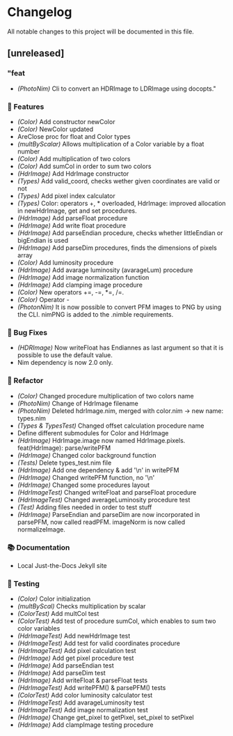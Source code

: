 # Changelog

All notable changes to this project will be documented in this file.

## [unreleased]

### "feat

- *(PhotoNim)* Cli to convert an HDRImage to LDRImage using docopts."

### 🚀 Features

- *(Color)* Add constructor newColor
- *(Color)* NewColor updated
- AreClose proc for float and Color types
- *(multByScalar)* Allows multiplication of a Color variable by a float number
- *(Color)* Add multiplication of two colors
- *(Color)* Add sumCol in order to sum two colors
- *(HdrImage)* Add HdrImage constructor
- *(Types)* Add valid_coord, checks wether given coordinates are valid or not
- *(Types)* Add pixel index calculator
- *(Types)* Color: operators +, * overloaded, HdrImage: improved allocation in newHdrImage, get and set procedures.
- *(HdrImage)* Add parseFloat procedure
- *(HdrImage)* Add write float procedure
- *(HdrImage)* Add parseEndian procedure, checks whether littleEndian or bigEndian is used
- *(HdrImage)* Add parseDim procedures, finds the dimensions of pixels array
- *(Color)* Add luminosity procedure
- *(HdrImage)* Add avarage luminosity (avarageLum) procedure
- *(HdrImage)* Add image normalization function
- *(HdrImage)* Add clamping image procedure
- *(Color)* New operators +=, -=, *=, /=.
- *(Color)* Operator -
- *(PhotonNim)* It is now possible to convert PFM images to PNG by using the CLI. nimPNG is added to the .nimble requirements.

### 🐛 Bug Fixes

- *(HDRImage)* Now writeFloat has Endiannes as last argument so that it is possible to use the default value.
- Nim dependency is now 2.0 only.

### 🚜 Refactor

- *(Color)* Changed procedure multiplication of two colors name
- *(PhotoNim)* Change of HdrImage filename
- *(PhotoNim)* Deleted hdrImage.nim, merged with color.nim -> new name: types.nim
- *(Types & TypesTest)* Changed offset calculation procedure name
- Define different submodules for Color and HdrImage
- *(HdrImage)* HdrImage.image now named HdrImage.pixels. feat(HdrImage): parse/writePFM
- *(HdrImage)* Changed color background function
- *(Tests)* Delete types_test.nim file
- *(HdrImage)* Add one dependency & add '\n' in writePFM
- *(HdrImage)* Changed writePFM function, no '\n'
- *(HdrImage)* Changed some procedures layout
- *(HdrImageTest)* Changed writeFloat and parseFloat procedure
- *(HdrImageTest)* Changed averageLuminosity procedure test
- *(Test)* Adding files needed in order to test stuff
- *(HdrImage)* ParseEndian and parseDim are now incorporated in parsePFM, now called readPFM. imageNorm is now called normalizeImage.

### 📚 Documentation

- Local Just-the-Docs Jekyll site

### 🧪 Testing

- *(Color)* Color initialization
- *(multByScal)* Checks multiplication by scalar
- *(ColorTest)* Add multCol test
- *(ColorTest)* Add test of procedure sumCol, which enables to sum two color variables
- *(HdrImageTest)* Add newHdrImage test
- *(HdrImageTest)* Add test for valid coordinates procedure
- *(HdrImageTest)* Add pixel calculation test
- *(HdrImage)* Add get pixel procedure test
- *(HdrImage)* Add parseEndian test
- *(HdrImage)* Add parseDim test
- *(HdrImage)* Add writeFloat & parseFloat tests
- *(HdrImageTest)* Add writePFM() & parsePFM() tests
- *(ColorTest)* Add color luminosity calculator test
- *(HdrImageTest)* Add avarageLuminosity test
- *(HdrImageTest)* Add image normalization test
- *(HdrImage)* Change get_pixel to getPixel, set_pixel to setPixel
- *(HdrImage)* Add clampImage testing procedure

<!-- generated by git-cliff -->
